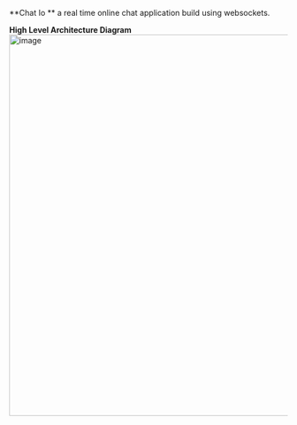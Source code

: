 **Chat Io ** a real time online chat application build using websockets.

**High Level Architecture Diagram**
<img width="1464" height="689" alt="image" src="https://github.com/user-attachments/assets/a5eb7cc0-f382-4f54-8aa5-2b4c7111c763" />


